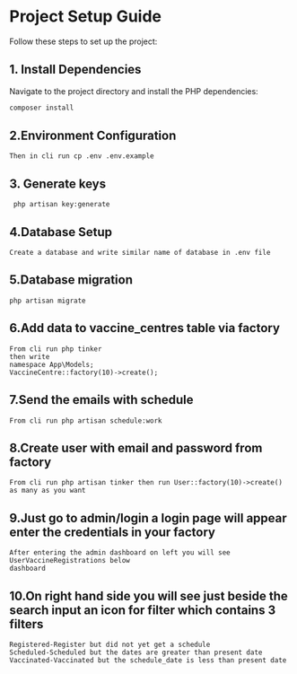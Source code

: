 
# Project Setup Guide

Follow these steps to set up the project:

## 1. Install Dependencies

Navigate to the project directory and install the PHP dependencies:

```bash
composer install
```
## 2.Environment Configuration
```
Then in cli run cp .env .env.example
```
## 3. Generate keys
```
 php artisan key:generate
```
## 4.Database Setup
```
Create a database and write similar name of database in .env file
```
## 5.Database migration
```
php artisan migrate
```
## 6.Add data to vaccine_centres table via factory
```
From cli run php tinker
then write 
namespace App\Models;
VaccineCentre::factory(10)->create();
```
## 7.Send the emails with schedule
```
From cli run php artisan schedule:work
```
## 8.Create user with email and password from factory
```
From cli run php artisan tinker then run User::factory(10)->create() as many as you want 
```
## 9.Just go to admin/login a login page will appear enter the credentials in your factory 
```
After entering the admin dashboard on left you will see UserVaccineRegistrations below 
dashboard
```
## 10.On right hand side you will see just beside the search input an icon for filter which contains 3 filters
```
Registered-Register but did not yet get a schedule
Scheduled-Scheduled but the dates are greater than present date 
Vaccinated-Vaccinated but the schedule_date is less than present date